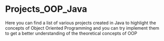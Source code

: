 # Projects_OOP_Java
Here you can find a list of various projects created in Java to highlight the concepts of Object Oriented Programming and you can try implement them to get a better understanding of the theoretical concepts of OOP
